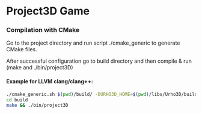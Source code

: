 # Project3D Game

### Compilation with CMake
Go to the project directory and run script ./cmake\_generic to generate CMake files.

After successful configuration go to build directory and then compile & run (make and ./bin/project3D)

#### Example for LLVM clang/clang++:

```bash
./cmake_generic.sh $(pwd)/build/ -DURHO3D_HOME=$(pwd)/libs/Urho3D/build -DCMAKE_CXX_COMPILER=clang++ -DCMAKE_C_COMPILER=clang -DURHO3D_C++11=1 -Wno-deprecated
cd build
make && ./bin/project3D
```
